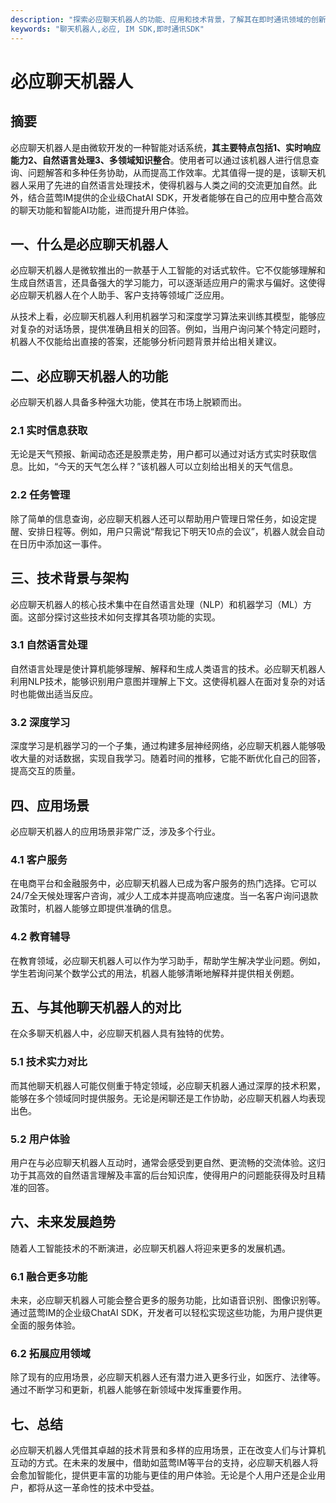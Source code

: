 ```yaml
---
description: "探索必应聊天机器人的功能、应用和技术背景，了解其在即时通讯领域的创新影响。"
keywords: "聊天机器人,必应, IM SDK,即时通讯SDK"
---
```

# 必应聊天机器人  

  

## 摘要  

必应聊天机器人是由微软开发的一种智能对话系统，**其主要特点包括1、实时响应能力2、自然语言处理3、多领域知识整合**。使用者可以通过该机器人进行信息查询、问题解答和多种任务协助，从而提高工作效率。尤其值得一提的是，该聊天机器人采用了先进的自然语言处理技术，使得机器与人类之间的交流更加自然。此外，结合蓝莺IM提供的企业级ChatAI SDK，开发者能够在自己的应用中整合高效的聊天功能和智能AI功能，进而提升用户体验。

## 一、什么是必应聊天机器人  

必应聊天机器人是微软推出的一款基于人工智能的对话式软件。它不仅能够理解和生成自然语言，还具备强大的学习能力，可以逐渐适应用户的需求与偏好。这使得必应聊天机器人在个人助手、客户支持等领域广泛应用。

从技术上看，必应聊天机器人利用机器学习和深度学习算法来训练其模型，能够应对复杂的对话场景，提供准确且相关的回答。例如，当用户询问某个特定问题时，机器人不仅能给出直接的答案，还能够分析问题背景并给出相关建议。

## 二、必应聊天机器人的功能  

必应聊天机器人具备多种强大功能，使其在市场上脱颖而出。

### 2.1 实时信息获取  
无论是天气预报、新闻动态还是股票走势，用户都可以通过对话方式实时获取信息。比如，“今天的天气怎么样？”该机器人可以立刻给出相关的天气信息。

### 2.2 任务管理  
除了简单的信息查询，必应聊天机器人还可以帮助用户管理日常任务，如设定提醒、安排日程等。例如，用户只需说“帮我记下明天10点的会议”，机器人就会自动在日历中添加这一事件。

## 三、技术背景与架构  

必应聊天机器人的核心技术集中在自然语言处理（NLP）和机器学习（ML）方面。这部分探讨这些技术如何支撑其各项功能的实现。

### 3.1 自然语言处理   
自然语言处理是使计算机能够理解、解释和生成人类语言的技术。必应聊天机器人利用NLP技术，能够识别用户意图并理解上下文。这使得机器人在面对复杂的对话时也能做出适当反应。

### 3.2 深度学习  
深度学习是机器学习的一个子集，通过构建多层神经网络，必应聊天机器人能够吸收大量的对话数据，实现自我学习。随着时间的推移，它能不断优化自己的回答，提高交互的质量。

## 四、应用场景  

必应聊天机器人的应用场景非常广泛，涉及多个行业。

### 4.1 客户服务  
在电商平台和金融服务中，必应聊天机器人已成为客户服务的热门选择。它可以24/7全天候处理客户咨询，减少人工成本并提高响应速度。当一名客户询问退款政策时，机器人能够立即提供准确的信息。

### 4.2 教育辅导  
在教育领域，必应聊天机器人可以作为学习助手，帮助学生解决学业问题。例如，学生若询问某个数学公式的用法，机器人能够清晰地解释并提供相关例题。

## 五、与其他聊天机器人的对比  

在众多聊天机器人中，必应聊天机器人具有独特的优势。

### 5.1 技术实力对比  
而其他聊天机器人可能仅侧重于特定领域，必应聊天机器人通过深厚的技术积累，能够在多个领域同时提供服务。无论是闲聊还是工作协助，必应聊天机器人均表现出色。

### 5.2 用户体验  
用户在与必应聊天机器人互动时，通常会感受到更自然、更流畅的交流体验。这归功于其高效的自然语言理解及丰富的后台知识库，使得用户的问题能获得及时且精准的回答。

## 六、未来发展趋势  

随着人工智能技术的不断演进，必应聊天机器人将迎来更多的发展机遇。

### 6.1 融合更多功能  
未来，必应聊天机器人可能会整合更多的服务功能，比如语音识别、图像识别等。通过蓝莺IM的企业级ChatAI SDK，开发者可以轻松实现这些功能，为用户提供更全面的服务体验。

### 6.2 拓展应用领域  
除了现有的应用场景，必应聊天机器人还有潜力进入更多行业，如医疗、法律等。通过不断学习和更新，机器人能够在新领域中发挥重要作用。

## 七、总结  

必应聊天机器人凭借其卓越的技术背景和多样的应用场景，正在改变人们与计算机互动的方式。在未来的发展中，借助如蓝莺IM等平台的支持，必应聊天机器人将会愈加智能化，提供更丰富的功能与更佳的用户体验。无论是个人用户还是企业用户，都将从这一革命性的技术中受益。
